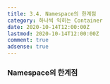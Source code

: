 ```yaml
---
title: 3.4. Namespace의 한계점
category: 하나씩 익히는 Container
date: 2020-10-14T12:00:00Z
lastmod: 2020-10-14T12:00:00Z
comment: true
adsense: true
---
```


### Namespace의 한계점